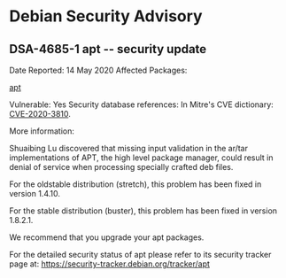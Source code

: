 
Debian Security Advisory
========================


DSA-4685-1 apt -- security update
---------------------------------



Date Reported:
14 May 2020
Affected Packages:

[apt](https://packages.debian.org/src:apt)

Vulnerable:
Yes
Security database references:
In Mitre's CVE dictionary: [CVE-2020-3810](https://security-tracker.debian.org/tracker/CVE-2020-3810).  

More information:

Shuaibing Lu discovered that missing input validation in the ar/tar
implementations of APT, the high level package manager, could result in
denial of service when processing specially crafted deb files.


For the oldstable distribution (stretch), this problem has been fixed
in version 1.4.10.


For the stable distribution (buster), this problem has been fixed in
version 1.8.2.1.


We recommend that you upgrade your apt packages.


For the detailed security status of apt please refer to its security
tracker page at:
<https://security-tracker.debian.org/tracker/apt>





